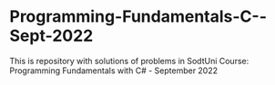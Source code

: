 # Programming-Fundamentals-C--Sept-2022
This is repository with solutions of problems in SodtUni Course: Programming Fundamentals with C# - September 2022
